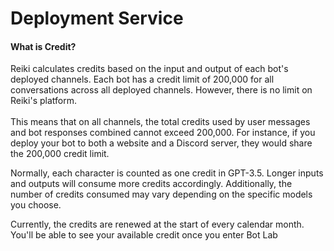 # Deployment Service

#### What is Credit?

Reiki calculates credits based on the input and output of each bot's deployed channels.  Each bot has a credit limit of 200,000 for all conversations across all deployed channels. However, there is no limit on Reiki's platform. \
\
This means that on all channels, the total credits used by user messages and bot responses combined cannot exceed 200,000. For instance, if you deploy your bot to both a website and a Discord server, they would share the 200,000 credit limit.

Normally, each character is counted as one credit in GPT-3.5. Longer inputs and outputs will consume more credits accordingly. Additionally, the number of credits consumed may vary depending on the specific models you choose.

Currently, the credits are renewed at the start of every calendar month. You'll be able to see your available credit once you enter Bot Lab

